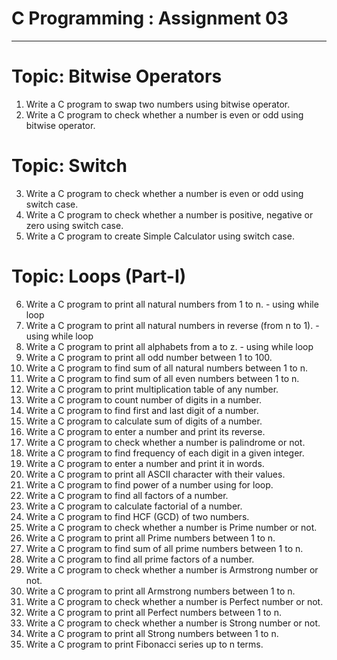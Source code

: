 # C Programming : Assignment 03  
 
------------------------------------------------------------------------
Topic: Bitwise Operators
========================
1. Write a C program to swap two numbers using bitwise operator.
2. Write a C program to check whether a number is even or odd using bitwise operator.

Topic: Switch
==============
3. Write a C program to check whether a number is even or odd using switch case.
4. Write a C program to check whether a number is positive, negative or zero using switch case.
5. Write a C program to create Simple Calculator using switch case.

Topic: Loops (Part-I)
====================
6. Write a C program to print all natural numbers from 1 to n. - using while loop
7. Write a C program to print all natural numbers in reverse (from n to 1). - using while loop
8. Write a C program to print all alphabets from a to z. - using while loop
9. Write a C program to print all odd number between 1 to 100.
10. Write a C program to find sum of all natural numbers between 1 to n.
11. Write a C program to find sum of all even numbers between 1 to n.
12. Write a C program to print multiplication table of any number.
13. Write a C program to count number of digits in a number.
14. Write a C program to find first and last digit of a number.
15. Write a C program to calculate sum of digits of a number.
16. Write a C program to enter a number and print its reverse.
17. Write a C program to check whether a number is palindrome or not.
18. Write a C program to find frequency of each digit in a given integer.
19. Write a C program to enter a number and print it in words.
20. Write a C program to print all ASCII character with their values.
21. Write a C program to find power of a number using for loop.
22. Write a C program to find all factors of a number.
23. Write a C program to calculate factorial of a number.
24. Write a C program to find HCF (GCD) of two numbers.
25. Write a C program to check whether a number is Prime number or not.
26. Write a C program to print all Prime numbers between 1 to n.
27. Write a C program to find sum of all prime numbers between 1 to n.
28. Write a C program to find all prime factors of a number.
29. Write a C program to check whether a number is Armstrong number or not.
30. Write a C program to print all Armstrong numbers between 1 to n.
31. Write a C program to check whether a number is Perfect number or not.
32. Write a C program to print all Perfect numbers between 1 to n.
33. Write a C program to check whether a number is Strong number or not.
34. Write a C program to print all Strong numbers between 1 to n.
35. Write a C program to print Fibonacci series up to n terms.
